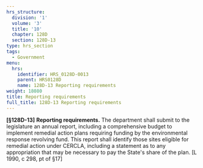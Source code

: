 ```yaml
---
hrs_structure:
  division: '1'
  volume: '3'
  title: '10'
  chapter: 128D
  section: 128D-13
type: hrs_section
tags:
  - Government
menu:
  hrs:
    identifier: HRS_0128D-0013
    parent: HRS0128D
    name: 128D-13 Reporting requirements
weight: 18080
title: Reporting requirements
full_title: 128D-13 Reporting requirements
---
```

**[§128D-13]** **Reporting requirements.** The department shall submit to the legislature an annual report, including a comprehensive budget to implement remedial action plans requiring funding by the environmental response revolving fund. This report shall identify those sites eligible for remedial action under CERCLA, including a statement as to any appropriation that may be necessary to pay the State's share of the plan. [L 1990, c 298, pt of §17]
